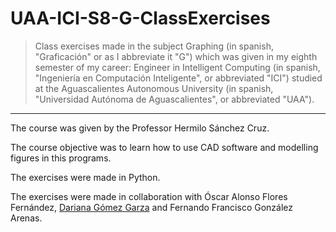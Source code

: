 # UAA-ICI-S8-G-ClassExercises

> Class exercises made in the subject Graphing (in spanish, "Graficación" or as I abbreviate it "G") which was given in my eighth semester of my career: Engineer in Intelligent Computing (in spanish, "Ingeniería en Computación Inteligente", or abbreviated "ICI") studied at the Aguascalientes Autonomous University (in spanish, "Universidad Autónoma de Aguascalientes", or abbreviated "UAA").

---

The course was given by the Professor Hermilo Sánchez Cruz.

The course objective was to learn how to use CAD software and modelling figures in this programs.

The exercises were made in Python.

The exercises were made in collaboration with Óscar Alonso Flores Fernández, [Dariana Gómez Garza](https://github.com/DariGmz) and Fernando Francisco González Arenas.